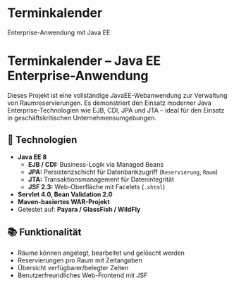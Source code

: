 # Terminkalender
Enterprise-Anwendung mit Java EE
# Terminkalender – Java EE Enterprise-Anwendung

Dieses Projekt ist eine vollständige JavaEE-Webanwendung zur Verwaltung von Raumreservierungen. Es demonstriert den Einsatz moderner Java Enterprise-Technologien wie EJB, CDI, JPA und JTA – ideal für den Einsatz in geschäftskritischen Unternehmensumgebungen.

## 🔧 Technologien

- **Java EE 8**
  - **EJB / CDI:** Business-Logik via Managed Beans
  - **JPA:** Persistenzschicht für Datenbankzugriff (`Reservierung`, `Raum`)
  - **JTA:** Transaktionsmanagement für Datenintegrität
  - **JSF 2.3:** Web-Oberfläche mit Facelets (`.xhtml`)
- **Servlet 4.0, Bean Validation 2.0**
- **Maven-basiertes WAR-Projekt**
- Getestet auf: **Payara / GlassFish / WildFly**

## 📚 Funktionalität

- Räume können angelegt, bearbeitet und gelöscht werden
- Reservierungen pro Raum mit Zeitangaben
- Übersicht verfügbarer/belegter Zeiten
- Benutzerfreundliches Web-Frontend mit JSF


